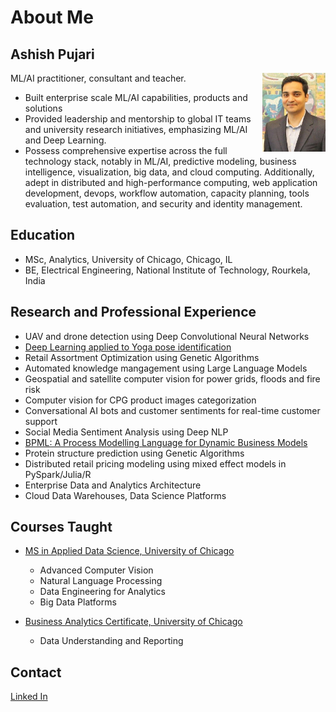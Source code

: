 # About Me

## Ashish Pujari

<img style="float: right;" src="profile.jpg" width="20%">

ML/AI practitioner, consultant and teacher.

* Built enterprise scale ML/AI capabilities, products and solutions
* Provided leadership and mentorship to global IT teams and university research initiatives, emphasizing ML/AI and Deep Learning.
* Possess comprehensive expertise across the full technology stack, notably in ML/AI, predictive modeling, business intelligence, visualization, big data, and cloud computing. Additionally, adept in distributed and high-performance computing, web application development, devops, workflow automation, capacity planning, tools evaluation, test automation, and security and identity management.

## Education

* MSc, Analytics, University of Chicago, Chicago, IL
* BE, Electrical Engineering, National Institute of Technology, Rourkela, India

## Research and Professional Experience

* UAV and drone detection using Deep Convolutional Neural Networks
* [Deep Learning applied to Yoga pose identification](https://grahamschool.uchicago.edu/academic-programs/masters-degrees/analytics/yoga)  
* Retail Assortment Optimization using Genetic Algorithms
* Automated knowledge mangagement using Large Language Models
* Geospatial and satellite computer vision for power grids, floods and fire risk
* Computer vision for CPG product images categorization
* Conversational AI bots and customer sentiments for real-time customer support
* Social Media Sentiment Analysis using Deep NLP 
* [BPML: A Process Modelling Language for Dynamic Business Models](https://ieeexplore.ieee.org/document/1021264)
* Protein structure prediction using Genetic Algorithms
* Distributed retail pricing modeling using mixed effect models in PySpark/Julia/R 
* Enterprise Data and Analytics Architecture
* Cloud Data Warehouses, Data Science Platforms 

## Courses Taught

* [MS in Applied Data Science, University of Chicago](https://grahamschool.uchicago.edu/academic-programs/masters-degrees/analytics/instructors) 
  - Advanced Computer Vision
  - Natural Language Processing
  - Data Engineering for Analytics
  - Big Data Platforms
 
* [Business Analytics Certificate, University of Chicago](https://grahamschool.uchicago.edu/news/ashish-pujari-importance-data-today)
  - Data Understanding and Reporting

## Contact

[Linked In](https://www.linkedin.com/in/apujari)
